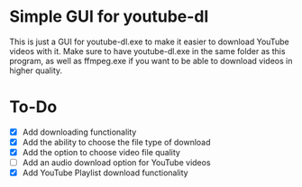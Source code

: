 # Simple GUI for youtube-dl
This is just a GUI for youtube-dl.exe to make it easier to download YouTube videos with it. Make sure to have youtube-dl.exe in the same folder as this program, as well as ffmpeg.exe if you want to be able to download videos in higher quality.
# To-Do
- [x] Add downloading functionality
- [x] Add the ability to choose the file type of download
- [x] Add the option to choose video file quality
- [ ] Add an audio download option for YouTube videos
- [x] Add YouTube Playlist download functionality
